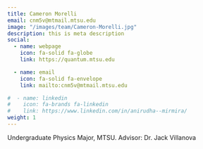 ```yaml
---
title: Cameron Morelli
email: cnm5v@mtmail.mtsu.edu
image: "/images/team/Cameron-Morelli.jpg"
description: this is meta description
social:
  - name: webpage
    icon: fa-solid fa-globe 
    link: https://quantum.mtsu.edu 

  - name: email
    icon: fa-solid fa-envelope
    link: mailto:cnm5v@mtmail.mtsu.edu

#  - name: linkedin
#    icon: fa-brands fa-linkedin
#    link: https://www.linkedin.com/in/anirudha--mirmira/
weight: 1
---
```

 
Undergraduate Physics Major, MTSU.
Advisor: Dr. Jack Villanova
